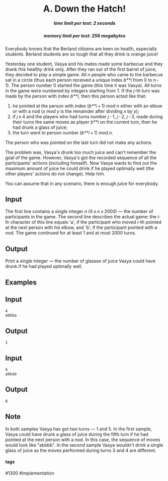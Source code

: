 <h1 style='text-align: center;'> A. Down the Hatch!</h1>

<h5 style='text-align: center;'>time limit per test: 2 seconds</h5>
<h5 style='text-align: center;'>memory limit per test: 256 megabytes</h5>

Everybody knows that the Berland citizens are keen on health, especially students. Berland students are so tough that all they drink is orange juice!

Yesterday one student, Vasya and his mates made some barbecue and they drank this healthy drink only. After they ran out of the first barrel of juice, they decided to play a simple game. All *n* people who came to the barbecue sat in a circle (thus each person received a unique index *b**i* from 0 to *n* - 1). The person number 0 started the game (this time it was Vasya). All turns in the game were numbered by integers starting from 1. If the *j*-th turn was made by the person with index *b**i*, then this person acted like that:

1. he pointed at the person with index (*b**i* + 1) *mod* *n* either with an elbow or with a nod (*x* *mod* *y* is the remainder after dividing *x* by *y*);
2. if *j* ≥ 4 and the players who had turns number *j* - 1, *j* - 2, *j* - 3, made during their turns the same moves as player *b**i* on the current turn, then he had drunk a glass of juice;
3. the turn went to person number (*b**i* + 1) *mod* *n*.

The person who was pointed on the last turn did not make any actions.

The problem was, Vasya's drunk too much juice and can't remember the goal of the game. However, Vasya's got the recorded sequence of all the participants' actions (including himself). Now Vasya wants to find out the maximum amount of juice he could drink if he played optimally well (the other players' actions do not change). Help him.

You can assume that in any scenario, there is enough juice for everybody.

## Input

The first line contains a single integer *n* (4 ≤ *n* ≤ 2000) — the number of participants in the game. The second line describes the actual game: the *i*-th character of this line equals 'a', if the participant who moved *i*-th pointed at the next person with his elbow, and 'b', if the participant pointed with a nod. The game continued for at least 1 and at most 2000 turns. 

## Output

Print a single integer — the number of glasses of juice Vasya could have drunk if he had played optimally well.

## Examples

## Input


```
4  
abbba  

```
## Output


```
1  

```
## Input


```
4  
abbab  

```
## Output


```
0  

```
## Note

In both samples Vasya has got two turns — 1 and 5. In the first sample, Vasya could have drunk a glass of juice during the fifth turn if he had pointed at the next person with a nod. In this case, the sequence of moves would look like "abbbb". In the second sample Vasya wouldn't drink a single glass of juice as the moves performed during turns 3 and 4 are different.



#### tags 

#1300 #implementation 